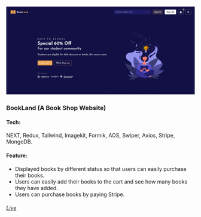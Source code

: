 ![BookLand](./public/pv-bookland.png)

### BookLand (A Book Shop Website)

#### Tech:

<p>NEXT, Redux, Tailwind, Imagekit, Formik, AOS, Swiper, Axios, Stripe, MongoDB.</p>

#### Feature:

- Displayed books by different status so that users can easily purchase their books.
- Users can easily add their books to the cart and see how many books they have added.
- Users can purchase books by paying Stripe.

###### [Live](https://bookland-sk.vercel.app)
